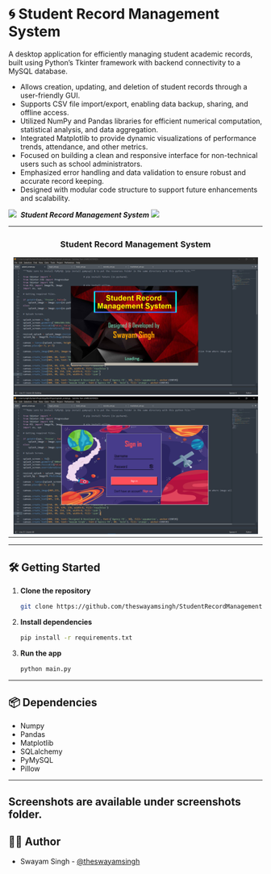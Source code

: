 # 🌀 Student Record Management System

A desktop application for efficiently managing student academic records, built using Python’s Tkinter framework with backend connectivity to a MySQL database.

- Allows creation, updating, and deletion of student records through a user-friendly GUI.
- Supports CSV file import/export, enabling data backup, sharing, and offline access.
- Utilized NumPy and Pandas libraries for efficient numerical computation, statistical analysis, and data aggregation.
- Integrated Matplotlib to provide dynamic visualizations of performance trends, attendance, and other metrics.
- Focused on building a clean and responsive interface for non-technical users such as school administrators.
- Emphasized error handling and data validation to ensure robust and accurate record keeping.
- Designed with modular code structure to support future enhancements and scalability.

<img src="https://media.giphy.com/media/WUlplcMpOCEmTGBtBW/giphy.gif" width="35">&nbsp; ***Student Record Management System***
<img src="https://user-images.githubusercontent.com/73097560/115834477-dbab4500-a447-11eb-908a-139a6edaec5c.gif">

<table>
  <tr>
    <td width="50%">
      <h3 align="center">Student Record Management System</h3>
      <div align="center">
        <a href="https://github.com/theswayamsingh/StudentRecordManagementSystem" target="_blank">
          <img src="https://github.com/theswayamsingh/StudentRecordManagementSystem/blob/main/screenshots/screenshot (64).png" width="485" style="object-fit: cover;" alt="Student Record Management System">
          <img src="https://github.com/theswayamsingh/StudentRecordManagementSystem/blob/main/screenshots/screenshot (65).png" width="485" style="object-fit: cover;" alt="Student Record Management System">
        </a>
      </div>
    </td>
  </tr>
</table>

---

## 🛠️ Getting Started

1. **Clone the repository**
   ```bash
   git clone https://github.com/theswayamsingh/StudentRecordManagementSystem
   ```

2. **Install dependencies**
   ```bash
   pip install -r requirements.txt
   ```

3. **Run the app**
   ```bash
   python main.py
   ```

---

## 📦 Dependencies

- Numpy
- Pandas
- Matplotlib
- SQLalchemy
- PyMySQL
- Pillow
---

## Screenshots are available under screenshots folder.

## 👨‍💻 Author

- Swayam Singh - [@theswayamsingh](https://github.com/theswayamsingh)
